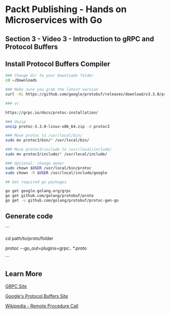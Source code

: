 # Packt Publishing - Hands on Microservices with Go

## Section 3 - Video 3 - Introduction to gRPC and Protocol Buffers

## Install Protocol Buffers Compiler

``` bash
### Change dir to your Downloads folder
cd ~/Downloads

### Make sure you grab the latest version
curl -OL https://github.com/google/protobuf/releases/download/v3.3.0/protoc-3.3.0-linux-x86_64.zip

### or

https://grpc.io/docs/protoc-installation/

### Unzip
unzip protoc-3.3.0-linux-x86_64.zip -d protoc3

### Move protoc to /usr/local/bin/
sudo mv protoc3/bin/* /usr/local/bin/

### Move protoc3/include to /usr/local/include/
sudo mv protoc3/include/* /usr/local/include/

### Optional: change owner
sudo chown $USER /usr/local/bin/protoc
sudo chown -R $USER /usr/local/include/google

## Get required go packages

go get google.golang.org/grpc
go get github.com/golang/protobuf/proto
go get -u github.com/golang/protobuf/protoc-gen-go

```

## Generate code

´´´

cd path/to/proto/folder

protoc --go_out=plugins=grpc:. *.proto

´´´

## Learn More

[GRPC Site](https://grpc.io/)

[Google's Protocol Buffers Site](https://developers.google.com/protocol-buffers/)

[Wikipedia - Remote Procedure Call](https://en.wikipedia.org/wiki/Remote_procedure_call)
